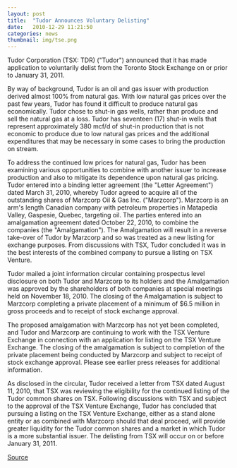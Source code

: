 ```yaml
---
layout: post
title:  "Tudor Announces Voluntary Delisting"
date:   2010-12-29 11:21:50
categories: news
thumbnail: img/tse.png
---
```

Tudor Corporation (TSX: TDR) ("Tudor") announced that it has made application to voluntarily delist from the Toronto Stock Exchange on or prior to January 31, 2011.

By way of background, Tudor is an oil and gas issuer with production derived almost 100% from natural gas.  With low natural gas prices over the past few years, Tudor has found it difficult to produce natural gas economically.  Tudor chose to shut-in gas wells, rather than produce and sell the natural gas at a loss.  Tudor has seventeen (17) shut-in wells that represent approximately 380 mcf/d of shut-in production that is not economic to produce due to low natural gas prices and the additional expenditures that may be necessary in some cases to bring the production on stream. 

To address the continued low prices for natural gas, Tudor has been examining various opportunities to combine with another issuer to increase production and also to mitigate its dependence upon natural gas pricing.  Tudor entered into a binding letter agreement (the "Letter Agreement") dated March 31, 2010, whereby Tudor agreed to acquire all of the outstanding shares of Marzcorp Oil & Gas Inc. ("Marzcorp").  Marzcorp is an arm's length Canadian company with petroleum properties in Matapedia Valley, Gaspesie, Quebec, targeting oil.  The parties entered into an amalgamation agreement dated October 22, 2010, to combine the companies (the "Amalgamation").  The Amalgamation will result in a reverse take-over of Tudor by Marzcorp and so was treated as a new listing for exchange purposes.  From discussions with TSX, Tudor concluded it was in the best interests of the combined company to pursue a listing on TSX Venture.

Tudor mailed a joint information circular containing prospectus level disclosure on both Tudor and Marzcorp to its holders and the Amalgamation was approved by the shareholders of both companies at special meetings held on November 18, 2010.  The closing of the Amalgamation is subject to Marzcorp completing a private placement of a minimum of $6.5 million in gross proceeds and to receipt of stock exchange approval.

The proposed amalgamation with Marzcorp has not yet been completed, and Tudor and Marzcorp are continuing to work with the TSX Venture Exchange in connection with an application for listing on the TSX Venture Exchange.  The closing of the amalgamation is subject to completion of the private placement being conducted by Marzcorp and subject to receipt of stock exchange approval.  Please see earlier press releases for additional information.

As disclosed in the circular, Tudor received a letter from TSX dated August 11, 2010, that TSX was reviewing the eligibility for the continued listing of the Tudor common shares on TSX.    Following discussions with TSX and subject to the approval of the TSX Venture Exchange, Tudor has concluded that pursuing a listing on the TSX Venture Exchange, either as a stand alone entity or as combined with Marzcorp should that deal proceed, will provide greater liquidity for the Tudor common shares and a market in which Tudor is a more substantial issuer.  The delisting from TSX will occur on or before January 31, 2011. 

[Source](http://www.newswire.ca/en/story/694147/tudor-announces-voluntary-delisting)